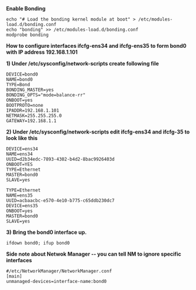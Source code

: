 **Enable Bonding**
```
echo "# Load the bonding kernel module at boot" > /etc/modules-load.d/bonding.conf
echo "bonding" >> /etc/modules-load.d/bonding.conf
modprobe bonding
```

**How to configure interfaces ifcfg-ens34 and ifcfg-ens35 to form bond0 with IP address 192.168.1.101**


**1) Under /etc/sysconfig/network-scripts  create following file**
```
DEVICE=bond0
NAME=bond0
TYPE=Bond
BONDING_MASTER=yes
BONDING_OPTS="mode=balance-rr"
ONBOOT=yes
BOOTPROTO=none
IPADDR=192.168.1.101
NETMASK=255.255.255.0
GATEWAY=192.168.1.1
```
**2) Under /etc/sysconfig/network-scripts edit ifcfg-ens34 and ifcfg-35 to look like this**
```
DEVICE=ens34
NAME=ens34
UUID=d2b34edc-7893-4302-b4d2-8bac9926403d
ONBOOT=YES
TYPE=Ethernet
MASTER=bond0
SLAVE=yes

TYPE=Ethernet
NAME=ens35
UUID=acbaacbc-e570-4e10-b775-c65ddb230dc7
DEVICE=ens35
ONBOOT=yes
MASTER=bond0
SLAVE=yes
```

**3) Bring the bond0 interface up.**
```
ifdown bond0; ifup bond0
```

**Side note about Netwok Manager -- you can tell NM to ignore specific interfaces**
```
#/etc/NetworkManager/NetworkManager.conf
[main]
unmanaged-devices=interface-name:bond0
```

